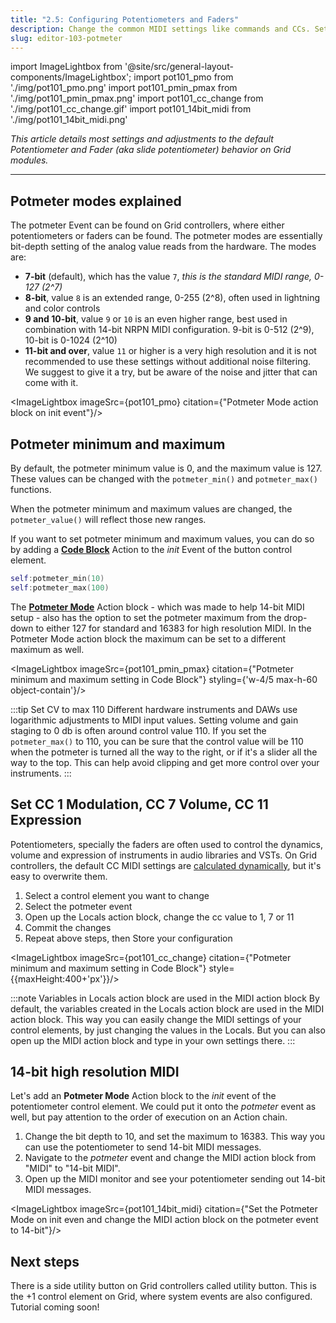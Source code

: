 ```yaml
---
title: "2.5: Configuring Potentiometers and Faders"
description: Change the common MIDI settings like commands and CCs. Set minimum and maximum range for your controls. Define resolution for 14-bit NRPN MIDI messages. Get into SySex commands and more.
slug: editor-103-potmeter
---
```


import ImageLightbox from '@site/src/general-layout-components/ImageLightbox';
import pot101_pmo from './img/pot101_pmo.png'
import pot101_pmin_pmax from './img/pot101_pmin_pmax.png'
import pot101_cc_change from './img/pot101_cc_change.gif'
import pot101_14bit_midi from './img/pot101_14bit_midi.png'

*This article details most settings and adjustments to the default Potentiometer and Fader (aka slide potentiometer) behavior on Grid modules.*

---

## Potmeter modes explained

The potmeter Event can be found on Grid controllers, where either potentiometers or faders can be found. The potmeter modes are essentially bit-depth setting of the analog value reads from the hardware. The modes are:
- **7-bit** (default), which has the value `7`, *this is the standard MIDI range, 0-127 (2^7)*
- **8-bit**, value `8` is an extended range, 0-255 (2^8), often used in lightning and color controls
- **9 and 10-bit**, value `9` or `10` is an even higher range, best used in combination with 14-bit NRPN MIDI configuration. 9-bit is 0-512 (2^9), 10-bit is 0-1024 (2^10)
- **11-bit and over**, value `11` or higher is a very high resolution and it is not recommended to use these settings without additional noise filtering. We suggest to give it a try, but be aware of the noise and jitter that can come with it.

<ImageLightbox imageSrc={pot101_pmo} citation={"Potmeter Mode action block on init event"}/>

## Potmeter minimum and maximum

By default, the potmeter minimum value is 0, and the maximum value is 127. These values can be changed with the `potmeter_min()` and `potmeter_max()` functions.

When the potmeter minimum and maximum values are changed, the `potmeter_value()` will reflect those new ranges.

If you want to set potmeter minimum and maximum values, you can do so by adding a [**Code Block**](/wiki/actions/code/code-block) Action to the *init* Event of the button control element.

```lua
self:potmeter_min(10)
self:potmeter_max(100)
```

The [**Potmeter Mode**](wiki/actions/element-settings/potmeter-mode) Action block - which was made to help 14-bit MIDI setup - also has the option to set the potmeter maximum from the drop-down to either 127 for standard and 16383 for high resolution MIDI. In the Potmeter Mode action block the maximum can be set to a different maximum as well.

<ImageLightbox imageSrc={pot101_pmin_pmax} citation={"Potmeter minimum and maximum setting in Code Block"} styling={'w-4/5 max-h-60 object-contain'}/>


:::tip Set CV to max 110
Different hardware instruments and DAWs use logarithmic adjustments to MIDI input values. Setting volume and gain staging to 0 db is often around control value 110. If you set the `potmeter_max()` to 110, you can be sure that the control value will be 110 when the potmeter is turned all the way to the right, or if it's a slider all the way to the top. This can help avoid clipping and get more control over your instruments.
:::

## Set CC 1 Modulation, CC 7 Volume, CC 11 Expression

Potentiometers, specially the faders are often used to control the dynamics, volume and expression of instruments in audio libraries and VSTs. On Grid controllers, the default CC MIDI settings are [calculated dynamically](/wiki/more/dynamically-assigned-MIDI-ch-and-cc), but it's easy to overwrite them.

1. Select a control element you want to change
2. Select the potmeter event
3. Open up the Locals action block, change the cc value to 1, 7 or 11
4. Commit the changes
5. Repeat above steps, then Store your configuration

<ImageLightbox imageSrc={pot101_cc_change} citation={"Potmeter minimum and maximum setting in Code Block"} style={{maxHeight:400+'px'}}/>

:::note Variables in Locals action block are used in the MIDI action block
By default, the variables created in the Locals action block are used in the MIDI action block. This way you can easily change the MIDI settings of your control elements, by just changing the values in the Locals. But you can also open up the MIDI action block and type in your own settings there.
:::

## 14-bit high resolution MIDI

Let's add an **Potmeter Mode** Action block to the *init* event of the potentiometer control element. We could put it onto the *potmeter* event as well, but pay attention to the order of execution on an Action chain. 

1. Change the bit depth to 10, and set the maximum to 16383. This way you can use the potentiometer to send 14-bit MIDI messages.
2. Navigate to the *potmeter* event and change the MIDI action block from "MIDI" to "14-bit MIDI".
3. Open up the MIDI monitor and see your potentiometer sending out 14-bit MIDI messages.

<ImageLightbox imageSrc={pot101_14bit_midi} citation={"Set the Potmeter Mode on init even and change the MIDI action block on the potmeter event to 14-bit"}/>


## Next steps

There is a side utility button on Grid controllers called utility button. This is the +1 control element on Grid, where system events are also configured. Tutorial coming soon!